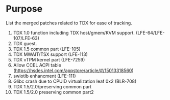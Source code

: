 Purpose
=======

List the merged patches related to TDX for ease of tracking.

1. TDX 1.0 function including TDX host/gmem/KVM support. (LFE-64/LFE-107/LFE-63)
2. TDX guest.
3. TDX 1.5 common part (LFE-105)
4. TDX MWAIT/TSX support (LFE-113)
5. TDX vTPM kernel part (LFE-7259)
6. Allow CCEL ACPI table (https://hsdes.intel.com/appstore/article/#/15013318560)
7. swiotlb enhancment (LFE-111)
8. Glibc crash due to CPUID virtualization leaf 0x2 (BLR-708)
9. TDX 1.5/2.0/preserving common part
10. TDX 1.5/2.0 preserving common part2